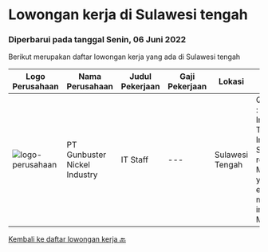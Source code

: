 
  # Lowongan kerja di Sulawesi tengah

  ### Diperbarui pada tanggal Senin, 06 Juni 2022

  Berikut merupakan daftar lowongan kerja yang ada di Sulawesi tengah

  |Logo Perusahaan | Nama Perusahaan | Judul Pekerjaan | Gaji Pekerjaan | Lokasi | Deskripsi | Tanggal diunggah | Pranala |
  | -------------- | --------------- | --------------- | --------- | --------- | -------------- | ------- | ----------- |
  |![logo-perusahaan](https://image-service-cdn.seek.com.au/b5064dcc65945b6a538802803c5c7964bea2108f/ee4dce1061f3f616224767ad58cb2fc751b8d2dc)|PT Gunbuster Nickel Industry|IT Staff|---|Sulawesi Tengah|Qualifications : Minimun D3 Information Technology/ Information Systems / related field ; Minimum 2 years experience in mining industry ; Minimum...|Rabu, 18 Mei 2022|https://www.jobstreet.co.id/id/job/it-staff-3887506?token=0~b5625d4c-7b7c-424c-8ace-e516c2e11b11&sectionRank=1&jobId=jobstreet-id-job-3887506|


  [Kembali ke daftar lowongan kerja 🔙](../README.md#daftar-lowongan-kerja)
  
